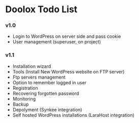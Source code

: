 Doolox Todo List
================

### v1.0 ###

* Login to WordPress on server side and pass cookie
* User management (superuser, on project)

### v1.1 ###

* Installation wizard
* Tools (Install New WordPress website on FTP server)
* Ftp servers management
* Option to remember logged in user
* Registration
* Recovering forgotten password
* Monitoring
* Backup
* Depolyment (Synkee integration)
* Self hosted WordPress installations (LaraHost integration)
